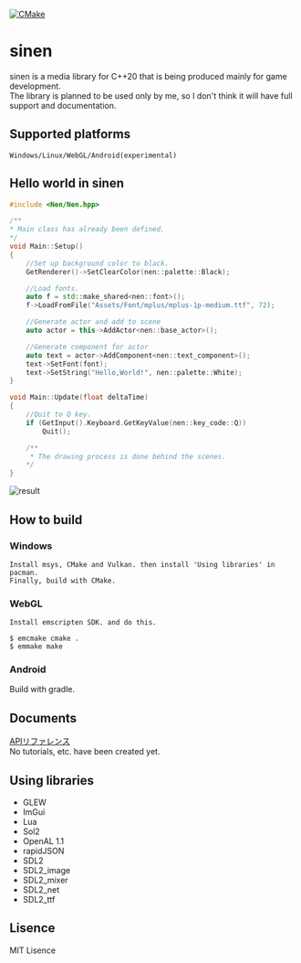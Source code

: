 [![CMake](https://github.com/astomih/sinen/actions/workflows/cmake.yml/badge.svg)](https://github.com/astomih/sinen/actions/workflows/cmake.yml)
# sinen
  sinen is a media library for C++20 that is being produced mainly for game development.  
The library is planned to be used only by me, so I don't think it will have full support and documentation.

## Supported platforms
    Windows/Linux/WebGL/Android(experimental)

## Hello world in sinen
``` c++
#include <Nen/Nen.hpp>

/**
* Main class has already been defined.
*/
void Main::Setup()
{
    //Set up background color to black.
    GetRenderer()->SetClearColor(nen::palette::Black);

    //Load fonts.
    auto f = std::make_shared<nen::font>();
    f->LoadFromFile("Assets/Font/mplus/mplus-1p-medium.ttf", 72);

    //Generate actor and add to scene
    auto actor = this->AddActor<nen::base_actor>();

    //Generate component for actor 
    auto text = actor->AddComponent<nen::text_component>();
    text->SetFont(font);
    text->SetString("Hello,World!", nen::palette::White);
}

void Main::Update(float deltaTime)
{
    //Quit to Q key.
    if (GetInput().Keyboard.GetKeyValue(nen::key_code::Q))
        Quit();

    /**
     * The drawing process is done behind the scenes.
    */
}
```
![result](https://github.com/Astomih/sinen/blob/main/example/result.png "result")

## How to build
### Windows
    Install msys, CMake and Vulkan. then install 'Using libraries' in pacman.  
    Finally, build with CMake.
### WebGL
    Install emscripten SDK. and do this.  
 ``` 
 $ emcmake cmake .
 $ emmake make
 ```
 ### Android
 Build with gradle.

## Documents
[APIリファレンス](https://astomih.github.io/sinen)  
No tutorials, etc. have been created yet.

## Using libraries
- GLEW
- ImGui
- Lua
- Sol2
- OpenAL 1.1
- rapidJSON
- SDL2
- SDL2_image
- SDL2_mixer
- SDL2_net
- SDL2_ttf
  
## Lisence
 MIT Lisence
